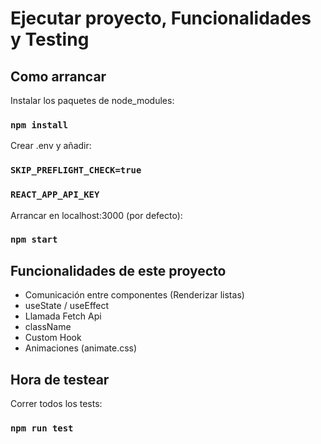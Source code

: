 # Ejecutar proyecto, Funcionalidades y Testing

## Como arrancar
Instalar los paquetes de node_modules:
### `npm install`
Crear .env y añadir:
### `SKIP_PREFLIGHT_CHECK=true`
### `REACT_APP_API_KEY`
Arrancar en localhost:3000 (por defecto):
### `npm start`

## Funcionalidades de este proyecto
- Comunicación entre componentes (Renderizar listas)
- useState / useEffect
- Llamada Fetch Api
- className
- Custom Hook
- Animaciones (animate.css)

## Hora de testear
Correr todos los tests:
### `npm run test`
